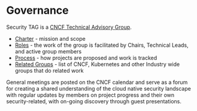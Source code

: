# Governance

Security TAG is
a [CNCF Technical Advisory Group](https://github.com/cncf/toc/tree/main/tags).

* [Charter](charter.md) - mission and scope
* [Roles](roles.md) - the work of the group is facilitated by Chairs, Technical
  Leads, and active group members
* [Process](process.md) - how projects are proposed and work is tracked
* [Related Groups](./related-groups/README.md) - list of CNCF, Kubernetes and
  other Industry wide groups that do related work

General meetings are posted on the CNCF calendar and serve as a forum for
creating a shared understanding of the cloud native security landscape with
regular updates by members on project progress and their own security-related,
with on-going discovery through guest presentations.
